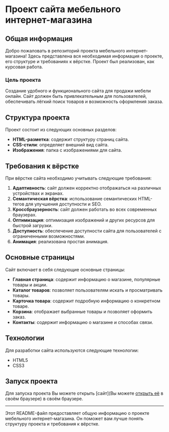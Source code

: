 # Проект сайта мебельного интернет-магазина

## Общая информация

Добро пожаловать в репозиторий проекта мебельного интернет-магазина! Здесь представлена вся необходимая информация о проекте, его структуре и требованиях к вёрстке. Проект был реализован, как курсовая работа.

### Цель проекта

Создание удобного и функционального сайта для продажи мебели онлайн. Сайт должен быть привлекательным для пользователей, обеспечивать лёгкий поиск товаров и возможность оформления заказа.

## Структура проекта

Проект состоит из следующих основных разделов:

- **HTML-разметка**: содержит структуру страниц сайта.
- **CSS-стили**: определяет внешний вид сайта.
- **Изображения**: папка с изображениями для сайта.

## Требования к вёрстке

При вёрстке сайта необходимо учитывать следующие требования:

1. **Адаптивность**: сайт должен корректно отображаться на различных устройствах и экранах.
2. **Семантическая вёрстка**: использование семантических HTML-тегов для улучшения доступности и SEO.
3. **Кроссбраузерность**: сайт должен работать во всех современных браузерах.
4. **Оптимизация**: оптимизация изображений и других ресурсов для быстрой загрузки.
5. **Доступность**: обеспечение доступности сайта для пользователей с ограниченными возможностями.
6. **Анимация**: реализована простая анимация.

## Основные страницы

Сайт включает в себя следующие основные страницы:

- **Главная страница**: содержит информацию о магазине, популярные товары и акции.
- **Каталог товаров**: позволяет пользователям искать и просматривать товары.
- **Карточка товара**: содержит подробную информацию о конкретном товаре.
- **Корзина**: отображает выбранные товары и позволяет оформить заказ.
- **Контакты**: содержит информацию о магазине и способах связи.

## Технологии

Для разработки сайта используются следующие технологии:

- HTML5
- CSS3


## Запуск проекта

Для запуска проекта Вы можете открыть [сайт](Вы можете [открыть её](https://doka.guide) в своём браузере) в своём браузере.


---

Этот README-файл предоставляет общую информацию о проекте мебельного интернет-магазина. Он поможет вам лучше понять структуру проекта и требования к вёрстке.
